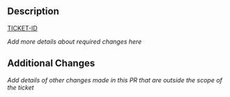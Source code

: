 ## Description

[TICKET-ID](https://www.pivotaltracker.com/story/show/TICKET-ID)

*Add more details about required changes here*

## Additional Changes

*Add details of other changes made in this PR that are outside the scope of the ticket*
